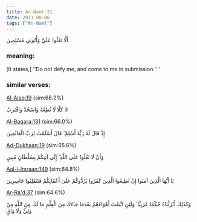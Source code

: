 ```yaml
---
title: An-Naml:31
date: 2011-08-06
tags: ["An-Naml"]
---
```

أَلَّا تَعْلُوا عَلَيَّ وَأْتُونِي مُسْلِمِينَ
### meaning: 
[It states,] ‘‘Do not defy me, and come to me in submission.’’ ’
### similar verses: 

[Al-Alaq:19](/96/19) (sim:68.2%)

كَلَّا لَا تُطِعْهُ وَاسْجُدْ وَاقْتَرِبْ ۩

[Al-Baqara:131](/2/131) (sim:66.0%)

إِذْ قَالَ لَهُ رَبُّهُ أَسْلِمْ ۖ قَالَ أَسْلَمْتُ لِرَبِّ الْعَالَمِينَ

[Ad-Dukhaan:19](/44/19) (sim:65.6%)

وَأَنْ لَا تَعْلُوا عَلَى اللَّهِ ۖ إِنِّي آتِيكُمْ بِسُلْطَانٍ مُبِينٍ

[Aal-i-Imraan:149](/3/149) (sim:64.8%)

يَا أَيُّهَا الَّذِينَ آمَنُوا إِنْ تُطِيعُوا الَّذِينَ كَفَرُوا يَرُدُّوكُمْ عَلَىٰ أَعْقَابِكُمْ فَتَنْقَلِبُوا خَاسِرِينَ

[Ar-Ra'd:37](/13/37) (sim:64.6%)

وَكَذَٰلِكَ أَنْزَلْنَاهُ حُكْمًا عَرَبِيًّا ۚ وَلَئِنِ اتَّبَعْتَ أَهْوَاءَهُمْ بَعْدَمَا جَاءَكَ مِنَ الْعِلْمِ مَا لَكَ مِنَ اللَّهِ مِنْ وَلِيٍّ وَلَا وَاقٍ
